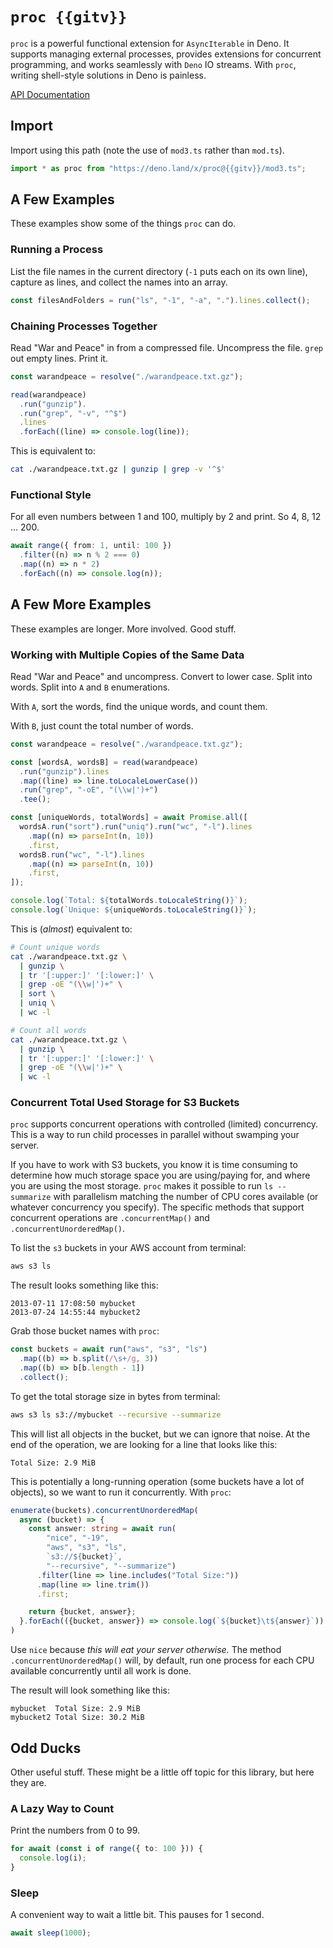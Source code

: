 # `proc {{gitv}}`

`proc` is a powerful functional extension for `AsyncIterable` in Deno. It
supports managing external processes, provides extensions for concurrent
programming, and works seamlessly with `Deno` IO streams. With `proc`, writing
shell-style solutions in Deno is painless.

<a href="https://deno.land/x/proc@{{gitv}}/mod3.ts" target="_blank">API
Documentation</a>

## Import

Import using this path (note the use of `mod3.ts` rather than `mod.ts`).

```typescript
import * as proc from "https://deno.land/x/proc@{{gitv}}/mod3.ts";
```

## A Few Examples

These examples show some of the things `proc` can do.

### Running a Process

List the file names in the current directory (`-1` puts each on its own line),
capture as lines, and collect the names into an array.

```typescript
const filesAndFolders = run("ls", "-1", "-a", ".").lines.collect();
```

### Chaining Processes Together

Read "War and Peace" in from a compressed file. Uncompress the file. `grep` out
empty lines. Print it.

```typescript
const warandpeace = resolve("./warandpeace.txt.gz");

read(warandpeace)
  .run("gunzip").
  .run("grep", "-v", "^$")
  .lines
  .forEach((line) => console.log(line));
```

This is equivalent to:

```sh
cat ./warandpeace.txt.gz | gunzip | grep -v '^$'
```

### Functional Style

For all even numbers between 1 and 100, multiply by 2 and print. So 4, 8, 12
... 200.

```typescript
await range({ from: 1, until: 100 })
  .filter((n) => n % 2 === 0)
  .map((n) => n * 2)
  .forEach((n) => console.log(n));
```

## A Few More Examples

These examples are longer. More involved. Good stuff.

### Working with Multiple Copies of the Same Data

Read "War and Peace" and uncompress. Convert to lower case. Split into words.
Split into `A` and `B` enumerations.

With `A`, sort the words, find the unique words, and count them.

With `B`, just count the total number of words.

```typescript
const warandpeace = resolve("./warandpeace.txt.gz");

const [wordsA, wordsB] = read(warandpeace)
  .run("gunzip").lines
  .map((line) => line.toLocaleLowerCase())
  .run("grep", "-oE", "(\\w|')+")
  .tee();

const [uniqueWords, totalWords] = await Promise.all([
  wordsA.run("sort").run("uniq").run("wc", "-l").lines
    .map((n) => parseInt(n, 10))
    .first,
  wordsB.run("wc", "-l").lines
    .map((n) => parseInt(n, 10))
    .first,
]);

console.log(`Total: ${totalWords.toLocaleString()}`);
console.log(`Unique: ${uniqueWords.toLocaleString()}`);
```

This is (_almost_) equivalent to:

```sh
# Count unique words
cat ./warandpeace.txt.gz \
  | gunzip \
  | tr '[:upper:]' '[:lower:]' \
  | grep -oE "(\\w|')+" \
  | sort \
  | uniq \
  | wc -l 

# Count all words
cat ./warandpeace.txt.gz \
  | gunzip \
  | tr '[:upper:]' '[:lower:]' \
  | grep -oE "(\\w|')+" \
  | wc -l
```

### Concurrent Total Used Storage for S3 Buckets

`proc` supports concurrent operations with controlled (limited) concurrency.
This is a way to run child processes in parallel without swamping your server.

If you have to work with S3 buckets, you know it is time consuming to determine
how much storage space you are using/paying for, and where you are using the
most storage. `proc` makes it possible to run `ls --summarize` with parallelism
matching the number of CPU cores available (or whatever concurrency you
specify). The specific methods that support concurrent operations are
`.concurrentMap()` and `.concurrentUnorderedMap()`.

To list the `s3` buckets in your AWS account from terminal:

```sh
aws s3 ls
```

The result looks something like this:

```
2013-07-11 17:08:50 mybucket
2013-07-24 14:55:44 mybucket2
```

Grab those bucket names with `proc`:

```typescript
const buckets = await run("aws", "s3", "ls")
  .map((b) => b.split(/\s+/g, 3))
  .map((b) => b[b.length - 1])
  .collect();
```

To get the total storage size in bytes from terminal:

```sh
aws s3 ls s3://mybucket --recursive --summarize
```

This will list all objects in the bucket, but we can ignore that noise. At the
end of the operation, we are looking for a line that looks like this:

```
Total Size: 2.9 MiB
```

This is potentially a long-running operation (some buckets have a lot of
objects), so we want to run it concurrently. With `proc`:

```typescript
enumerate(buckets).concurrentUnorderedMap(
  async (bucket) => {
    const answer: string = await run(
        "nice", "-19",
        "aws", "s3", "ls", 
        `s3://${bucket}`, 
        "--recursive", "--summarize")
      .filter(line => line.includes("Total Size:"))
      .map(line => line.trim())
      .first;

    return {bucket, answer};
  }.forEach(({bucket, answer}) => console.log(`${bucket}\t${answer}`))
)
```

Use `nice` because _this will eat your server otherwise._ The method
`.concurrentUnorderedMap()` will, by default, run one process for each CPU
available concurrently until all work is done.

The result will look something like this:

```
mybucket  Total Size: 2.9 MiB
mybucket2 Total Size: 30.2 MiB
```

## Odd Ducks

Other useful stuff. These might be a little off topic for this library, but here
they are.

### A Lazy Way to Count

Print the numbers from 0 to 99.

```typescript
for await (const i of range({ to: 100 })) {
  console.log(i);
}
```

### Sleep

A convenient way to wait a little bit. This pauses for 1 second.

```typescript
await sleep(1000);
```
